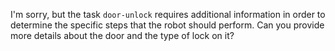 I'm sorry, but the task `door-unlock` requires additional information in order to determine the specific steps that the robot should perform. Can you provide more details about the door and the type of lock on it?
